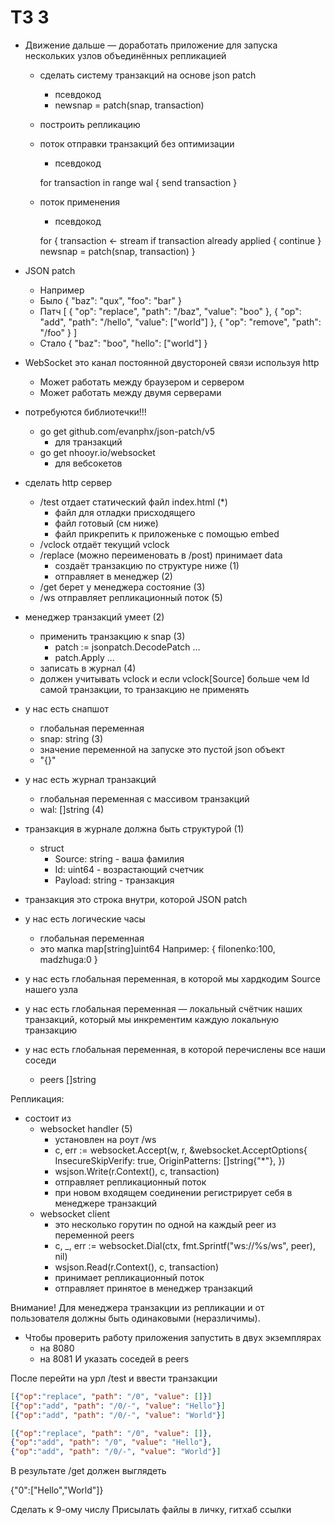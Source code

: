 # ТЗ 3

- Движение дальше — доработать приложение для запуска нескольких узлов объединённых репликацией
  - сделать систему транзакций на основе json patch
    - псевдокод
    - newsnap = patch(snap, transaction)
  - построить репликацию
  - поток отправки транзакций без оптимизации
    - псевдокод

    for transaction in range wal {
        send transaction
    }

  - поток применения
    - псевдокод
    
    for {
        transaction <- stream
        if transaction already applied {
            continue
        }
        newsnap = patch(snap, transaction)
    }

- JSON patch 
  - Например
  - Было 
    { "baz": "qux", "foo": "bar" }
  - Патч
  [
    { "op": "replace", "path": "/baz", "value": "boo" },
    { "op": "add", "path": "/hello", "value": ["world"] },
    { "op": "remove", "path": "/foo" }
  ]
  - Стало
    { "baz": "boo", "hello": ["world"] }

- WebSocket это канал постоянной двустороней связи используя http
    - Может работать между браузером и сервером
    - Может работать между двумя серверами

- потребуются библиотечки!!!
  - go get github.com/evanphx/json-patch/v5
    - для транзакций
  - go get nhooyr.io/websocket 
    - для вебсокетов

- сделать http сервер
  - /test отдает статический файл index.html (*)
    - файл для отладки присходящего
    - файл готовый (см ниже)
    - файл прикрепить к приложеньке с помощью embed
  - /vclock отдаёт текущий vclock
  - /replace (можно переименовать в /post) принимает data
    - создаёт транзакцию по структуре ниже (1)
    - отправляет в менеджер (2)
  - /get берет у менеджера состояние (3)
  - /ws отправляет репликационный поток (5)

- менеджер транзакций умеет (2)
  - применить транзакцию к snap (3)
    - patch := jsonpatch.DecodePatch ...
    - patch.Apply ...
  - записать в журнал (4)
  - должен учитывать vclock и если vclock[Source] больше чем Id самой транзакции,
    то транзакцию не применять

- у нас есть снапшот
  - глобальная переменная
  - snap: string (3)
  - значение переменной на запуске это пустой json объект
  - "{}"

- у нас есть журнал транзакций 
  - глобальная переменная с массивом транзакций
  - wal: []string (4)

- транзакция в журнале должна быть структурой (1)
  - struct 
    - Source: string     - ваша фамилия
    - Id: uint64         - возрастающий счетчик
    - Payload: string    - транзакция

- транзакция это строка внутри, которой JSON patch

- у нас есть логические часы
  - глобальная переменная
  - это мапка map[string]uint64
    Например:
    {
        filonenko:100,
        madzhuga:0
    }

- у нас есть глобальная переменная, в которой мы хардкодим Source нашего узла
- у нас есть глобальная переменная — локальный счётчик наших транзакций, который мы инкрементим каждую локальную транзакцию

- у нас есть глобальная переменная, в которой перечислены все наши соседи
  - peers []string

Репликация: 
- состоит из
  - websocket handler (5)
    - установлен на роут /ws
    - c, err := websocket.Accept(w, r, &websocket.AcceptOptions{
   InsecureSkipVerify: true,
   OriginPatterns:     []string{"*"},
  })
    - wsjson.Write(r.Context(), c, transaction)
    - отправляет репликационный поток
    - при новом входящем соединении регистрирует себя в менеджере транзакций
  - websocket client
    - это несколько горутин по одной на каждый peer из переменной peers 
    - c, _, err := websocket.Dial(ctx, fmt.Sprintf("ws://%s/ws", peer), nil)
    - wsjson.Read(r.Context(), c, transaction)
    - принимает репликационный поток
    - отправляет принятое в менеджер транзакций

Внимание! Для менеджера транзакции из репликации и от пользователя должны быть одинаковыми (неразличимы).

- Чтобы проверить работу приложения запустить в двух экземплярах
  - на 8080
  - на 8081
И указать соседей в peers

После перейти на урл /test и ввести транзакции

```json
[{"op":"replace", "path": "/0", "value": []}]
[{"op":"add", "path": "/0/-", "value": "Hello"}]
[{"op":"add", "path": "/0/-", "value": "World"}]

[{"op":"replace", "path": "/0", "value": []},
{"op":"add", "path": "/0", "value": "Hello"},
{"op":"add", "path": "/0/-", "value": "World"}]
```
В результате /get должен выглядеть

{"0":["Hello","World"]}


Сделать к 9-ому числу
Присылать файлы в личку, гитхаб ссылки